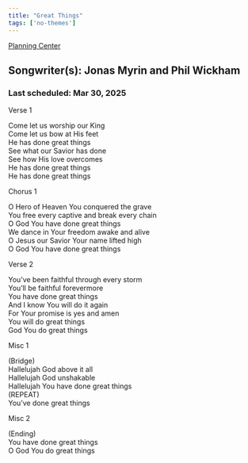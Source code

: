 ```yaml
---
title: "Great Things"
tags: ['no-themes']
---
```


[Planning Center](https://services.planningcenteronline.com/songs/22086974)

## Songwriter(s): Jonas Myrin and Phil Wickham
### Last scheduled: Mar 30, 2025          

Verse 1  
  
Come let us worship our King  
Come let us bow at His feet  
He has done great things  
See what our Savior has done  
See how His love overcomes  
He has done great things  
He has done great things  
  
Chorus 1  
  
O Hero of Heaven You conquered the grave  
You free every captive and break every chain  
O God You have done great things  
We dance in Your freedom awake and alive  
O Jesus our Savior Your name lifted high  
O God You have done great things  
  
Verse 2  
  
You’ve been faithful through every storm  
You’ll be faithful forevermore  
You have done great things  
And I know You will do it again  
For Your promise is yes and amen  
You will do great things  
God You do great things  
  
Misc 1  
  
(Bridge)  
Hallelujah God above it all  
Hallelujah God unshakable  
Hallelujah You have done great things  
(REPEAT)  
You’ve done great things  
  
Misc 2  
  
(Ending)  
You have done great things  
O God You do great things
